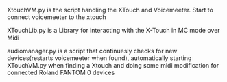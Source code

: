 XtouchVM.py is the script handling the XTouch and Voicemeeter. Start to connect voicemeeter to the xtouch

XTouchLib.py is a Library for interacting with the X-Touch in MC mode over Midi

audiomanager.py is a script that continuesly checks for new devices(restarts voicemeeter when found), automatically starting XTouchVM.py when finding a Xtouch and doing some midi modification for connected Roland FANTOM 0 devices
